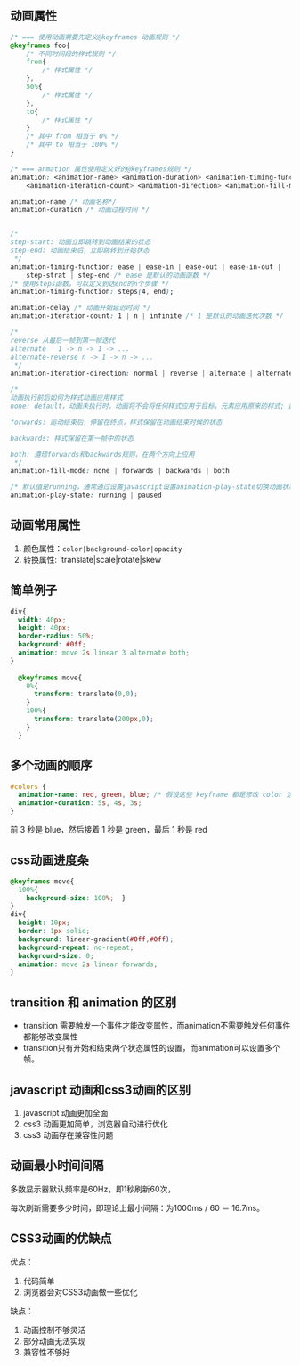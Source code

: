 



## 动画属性
```css
/* === 使用动画需要先定义@keyframes 动画规则 */
@keyframes foo{
    /* 不同时间段的样式规则 */
    from{
        /* 样式属性 */
    },
    50%{
        /* 样式属性 */
    },
    to{
        /* 样式属性 */
    }
    /* 其中 from 相当于 0% */
    /* 其中 to 相当于 100% */
}

/* === anmation 属性使用定义好的@keyframes规则 */
animation: <animation-name> <animation-duration> <animation-timing-function> <animation-delay> 
    <animation-iteration-count> <animation-direction> <animation-fill-mode> <animation-play-state>

animation-name /* 动画名称*/
animation-duration /* 动画过程时间 */


/* 
step-start: 动画立即跳转到动画结束的状态
step-end: 动画结束后，立即跳转到开始状态
 */
animation-timing-function: ease | ease-in | ease-out | ease-in-out |
    step-strat | step-end /* ease 是默认的动画函数 */
/* 使用steps函数，可以定义到达end的n个步骤 */
animation-timing-function: steps(4, end);

animation-delay /* 动画开始延迟时间 */
animation-iteration-count: 1 | n | infinite /* 1 是默认的动画迭代次数 */

/* 
reverse 从最后一帧到第一帧迭代
alternate   1 -> n -> 1 -> ...
alternate-reverse n -> 1 -> n -> ...
 */
animation-iteration-direction: normal | reverse | alternate | alternate-reverse /* normal 是默认的 */

/* 
动画执行前后如何为样式动画应用样式
none: default，动画未执行时，动画将不会将任何样式应用于目标，元素应用原来的样式; 运动结束后，回到起始位置，延迟情况下，样式延迟之后执行

forwards: 运动结束后，停留在终点，样式保留在动画结束时候的状态

backwards: 样式保留在第一帧中的状态

both: 遵顼forwards和backwards规则，在两个方向上应用
 */
animation-fill-mode: none | forwards | backwards | both

/* 默认值是running，通常通过设置javascript设置animation-play-state切换动画状态 */
animation-play-state: running | paused
```

## 动画常用属性
1. 颜色属性：`color|background-color|opacity`
2. 转换属性: `translate|scale|rotate|skew

## 简单例子
```css
div{  
  width: 40px;  
  height: 40px;  
  border-radius: 50%;  
  background: #0ff;  
  animation: move 2s linear 3 alternate both;
}
  
  @keyframes move{  
    0%{  
      transform: translate(0,0);
    }  
    100%{    
      transform: translate(200px,0);  
    }
  }
```


## 多个动画的顺序
```css
#colors {
  animation-name: red, green, blue; /* 假设这些 keyframe 都是修改 color 这个属性 */
  animation-duration: 5s, 4s, 3s;
}
```
前 3 秒是 blue，然后接着 1 秒是 green，最后 1 秒是 red

## css动画进度条
```css
@keyframes move{  
  100%{    
    background-size: 100%;  }
}
div{
  height: 10px;  
  border: 1px solid;  
  background: linear-gradient(#0ff,#0ff);  
  background-repeat: no-repeat;  
  background-size: 0;  
  animation: move 2s linear forwards;
}
```

## transition 和 animation 的区别
* transition 需要触发一个事件才能改变属性，而animation不需要触发任何事件都能够改变属性
* transition只有开始和结束两个状态属性的设置，而animation可以设置多个帧。

## javascript 动画和css3动画的区别
1. javascript 动画更加全面
2. css3 动画更加简单，浏览器自动进行优化
3. css3 动画存在兼容性问题

## 动画最小时间间隔
多数显示器默认频率是60Hz，即1秒刷新60次，

每次刷新需要多少时间，即理论上最小间隔：为1000ms / 60 ＝ 16.7ms。

## CSS3动画的优缺点
优点：
1. 代码简单
2. 浏览器会对CSS3动画做一些优化

缺点：
1. 动画控制不够灵活
2. 部分动画无法实现
3. 兼容性不够好

